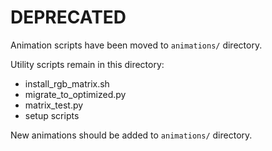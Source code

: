 # DEPRECATED

Animation scripts have been moved to `animations/` directory.

Utility scripts remain in this directory:
- install_rgb_matrix.sh
- migrate_to_optimized.py
- matrix_test.py
- setup scripts

New animations should be added to `animations/` directory.
